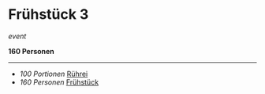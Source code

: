 # Frühstück 3

*event*

**160 Personen**

---

- *100 Portionen* [Rührei](Ruehrei.md)
- *160 Personen* [Frühstück](Fruehstueck.md)